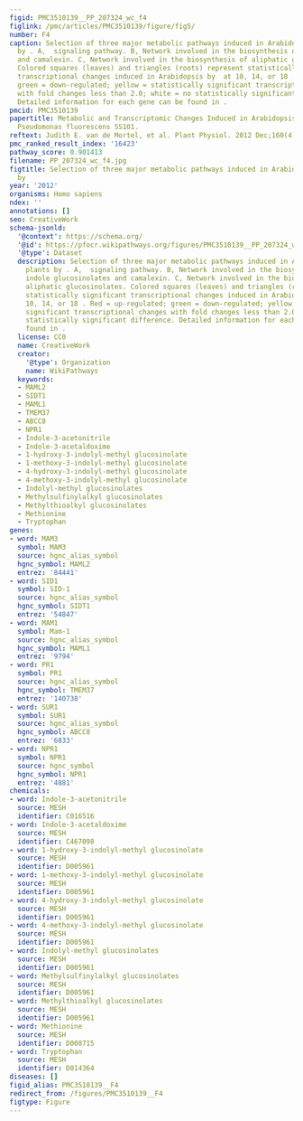 ```yaml
---
figid: PMC3510139__PP_207324_wc_f4
figlink: /pmc/articles/PMC3510139/figure/fig5/
number: F4
caption: Selection of three major metabolic pathways induced in Arabidopsis plants
  by . A,  signaling pathway. B, Network involved in the biosynthesis of indole glucosinolates
  and camalexin. C, Network involved in the biosynthesis of aliphatic glucosinolates.
  Colored squares (leaves) and triangles (roots) represent statistically significant
  transcriptional changes induced in Arabidopsis by  at 10, 14, or 18 . Red = up-regulated;
  green = down-regulated; yellow = statistically significant transcriptional changes
  with fold changes less than 2.0; white = no statistically significant difference.
  Detailed information for each gene can be found in .
pmcid: PMC3510139
papertitle: Metabolic and Transcriptomic Changes Induced in Arabidopsis by the Rhizobacterium
  Pseudomonas fluorescens SS101.
reftext: Judith E. van de Mortel, et al. Plant Physiol. 2012 Dec;160(4):2173-2188.
pmc_ranked_result_index: '16423'
pathway_score: 0.901413
filename: PP_207324_wc_f4.jpg
figtitle: Selection of three major metabolic pathways induced in Arabidopsis plants
  by
year: '2012'
organisms: Homo sapiens
ndex: ''
annotations: []
seo: CreativeWork
schema-jsonld:
  '@context': https://schema.org/
  '@id': https://pfocr.wikipathways.org/figures/PMC3510139__PP_207324_wc_f4.html
  '@type': Dataset
  description: Selection of three major metabolic pathways induced in Arabidopsis
    plants by . A,  signaling pathway. B, Network involved in the biosynthesis of
    indole glucosinolates and camalexin. C, Network involved in the biosynthesis of
    aliphatic glucosinolates. Colored squares (leaves) and triangles (roots) represent
    statistically significant transcriptional changes induced in Arabidopsis by  at
    10, 14, or 18 . Red = up-regulated; green = down-regulated; yellow = statistically
    significant transcriptional changes with fold changes less than 2.0; white = no
    statistically significant difference. Detailed information for each gene can be
    found in .
  license: CC0
  name: CreativeWork
  creator:
    '@type': Organization
    name: WikiPathways
  keywords:
  - MAML2
  - SIDT1
  - MAML1
  - TMEM37
  - ABCC8
  - NPR1
  - Indole-3-acetonitrile
  - Indole-3-acetaldoxime
  - 1-hydroxy-3-indolyl-methyl glucosinolate
  - 1-methoxy-3-indolyl-methyl glucosinolate
  - 4-hydroxy-3-indolyl-methyl glucosinolate
  - 4-methoxy-3-indolyl-methyl glucosinolate
  - Indolyl-methyl glucosinolates
  - Methylsulfinylalkyl glucosinolates
  - Methylthioalkyl glucosinolates
  - Methionine
  - Tryptophan
genes:
- word: MAM3
  symbol: MAM3
  source: hgnc_alias_symbol
  hgnc_symbol: MAML2
  entrez: '84441'
- word: SID1
  symbol: SID-1
  source: hgnc_alias_symbol
  hgnc_symbol: SIDT1
  entrez: '54847'
- word: MAM1
  symbol: Mam-1
  source: hgnc_alias_symbol
  hgnc_symbol: MAML1
  entrez: '9794'
- word: PR1
  symbol: PR1
  source: hgnc_alias_symbol
  hgnc_symbol: TMEM37
  entrez: '140738'
- word: SUR1
  symbol: SUR1
  source: hgnc_alias_symbol
  hgnc_symbol: ABCC8
  entrez: '6833'
- word: NPR1
  symbol: NPR1
  source: hgnc_symbol
  hgnc_symbol: NPR1
  entrez: '4881'
chemicals:
- word: Indole-3-acetonitrile
  source: MESH
  identifier: C016516
- word: Indole-3-acetaldoxime
  source: MESH
  identifier: C467098
- word: 1-hydroxy-3-indolyl-methyl glucosinolate
  source: MESH
  identifier: D005961
- word: 1-methoxy-3-indolyl-methyl glucosinolate
  source: MESH
  identifier: D005961
- word: 4-hydroxy-3-indolyl-methyl glucosinolate
  source: MESH
  identifier: D005961
- word: 4-methoxy-3-indolyl-methyl glucosinolate
  source: MESH
  identifier: D005961
- word: Indolyl-methyl glucosinolates
  source: MESH
  identifier: D005961
- word: Methylsulfinylalkyl glucosinolates
  source: MESH
  identifier: D005961
- word: Methylthioalkyl glucosinolates
  source: MESH
  identifier: D005961
- word: Methionine
  source: MESH
  identifier: D008715
- word: Tryptophan
  source: MESH
  identifier: D014364
diseases: []
figid_alias: PMC3510139__F4
redirect_from: /figures/PMC3510139__F4
figtype: Figure
---
```

